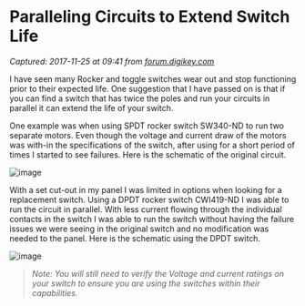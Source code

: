 # Paralleling Circuits to Extend Switch Life

_Captured: 2017-11-25 at 09:41 from [forum.digikey.com](https://forum.digikey.com/t/paralleling-circuits-to-extend-switch-life/552?Wt.z_sm_link=twitterposts&utm_source=twitter&utm_medium=social&utm_campaign=techtips)_

I have seen many Rocker and toggle switches wear out and stop functioning prior to their expected life. One suggestion that I have passed on is that if you can find a switch that has twice the poles and run your circuits in parallel it can extend the life of your switch.

One example was when using SPDT rocker switch SW340-ND to run two separate motors. Even though the voltage and current draw of the motors was with-in the specifications of the switch, after using for a short period of times I started to see failures. Here is the schematic of the original circuit.

![image](https://cdn-enterprise.discourse.org/digikey/uploads/default/original/1X/f86fcabc2c40ae9cafc35971254e32df96197a96.png)

With a set cut-out in my panel I was limited in options when looking for a replacement switch. Using a DPDT rocker switch CWI419-ND I was able to run the circuit in parallel. With less current flowing through the individual contacts in the switch I was able to run the switch without having the failure issues we were seeing in the original switch and no modification was needed to the panel. Here is the schematic using the DPDT switch.

![image](https://cdn-enterprise.discourse.org/digikey/uploads/default/optimized/1X/c6d53e4f5b48a4e7e938bfdf1dd243bf9484c2fc_1_448x196.png)

> _Note: You will still need to verify the Voltage and current ratings on your switch to ensure you are using the switches within their capabilities._

